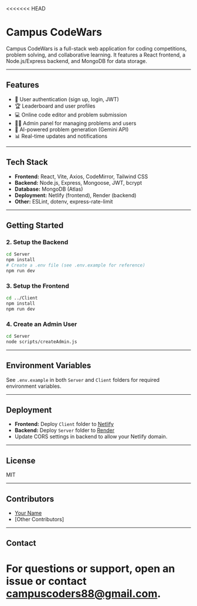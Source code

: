 <<<<<<< HEAD
# Campus CodeWars

Campus CodeWars is a full-stack web application for coding competitions, problem solving, and collaborative learning. It features a React frontend, a Node.js/Express backend, and MongoDB for data storage.

---

## Features

- 📝 User authentication (sign up, login, JWT)
- 🏆 Leaderboard and user profiles
- 💻 Online code editor and problem submission
- 🧑‍💻 Admin panel for managing problems and users
- 🤖 AI-powered problem generation (Gemini API)
- 📊 Real-time updates and notifications

---

## Tech Stack

- **Frontend:** React, Vite, Axios, CodeMirror, Tailwind CSS
- **Backend:** Node.js, Express, Mongoose, JWT, bcrypt
- **Database:** MongoDB (Atlas)
- **Deployment:** Netlify (frontend), Render (backend)
- **Other:** ESLint, dotenv, express-rate-limit

---

## Getting Started



### 2. Setup the Backend

```sh
cd Server
npm install
# Create a .env file (see .env.example for reference)
npm run dev
```

### 3. Setup the Frontend

```sh
cd ../Client
npm install
npm run dev
```

### 4. Create an Admin User

```sh
cd Server
node scripts/createAdmin.js
```

---

## Environment Variables

See `.env.example` in both `Server` and `Client` folders for required environment variables.

---

## Deployment

- **Frontend:** Deploy `Client` folder to [Netlify](https://netlify.com)
- **Backend:** Deploy `Server` folder to [Render](https://render.com)
- Update CORS settings in backend to allow your Netlify domain.

---

## License

MIT

---

## Contributors

- [Your Name](https://github.com/yourusername)
- [Other Contributors]

---



## Contact

For questions or support, open an issue or contact [campuscoders88@gmail.com](mailto:campuscoders88@gmail.com).
=======
